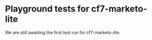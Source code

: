 # Playground tests for cf7-marketo-lite
We are still awaiting the first test run for cf7-marketo-lite.
